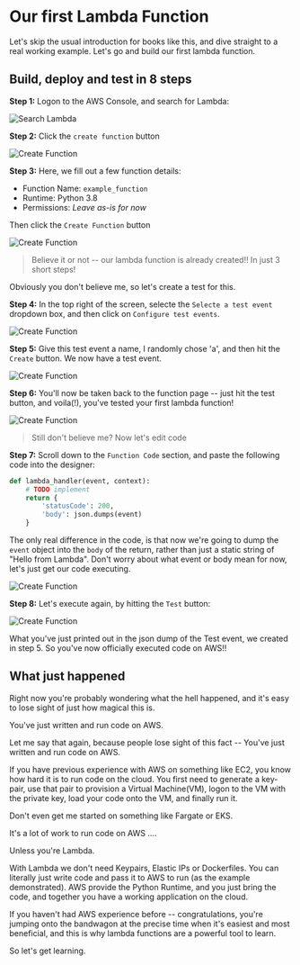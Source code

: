 # Our first Lambda Function

Let's skip the usual introduction for books like this, and dive straight to a real working example. Let's go and build our first lambda function.

## Build, deploy and test in 8 steps

**Step 1:** Logon to the AWS Console, and search for Lambda:

![Search Lambda](images/01/step_01_search_lambda.png)

**Step 2:** Click the `create function` button

![Create Function](images/01/step_02_create_function.png)

**Step 3:** Here, we fill out a few function details:

* Function Name: `example_function`
* Runtime: Python 3.8
* Permissions: *Leave as-is for now*

Then click the `Create Function` button

![Create Function](images/01/step_03_function_details.png)

> Believe it or not -- our lambda function is already created!! 
> In just 3 short steps!

Obviously you don't believe me, so let's create a test for this.

**Step 4:** In the top right of the screen, selecte the `Selecte a test event` dropdown box, and then click on `Configure test events`.

![Create Function](images/01/step_04_create_test_event.png)

**Step 5:** Give this test event a name, I randomly chose 'a', and then hit the `Create` button. We now have a test event.

![Create Function](images/01/step_05_test_event.png)

**Step 6:** You'll now be taken back to the function page -- just hit the test button, and voila(!), you've tested your first lambda function!

![Create Function](images/01/step_06_test.png)

> Still don't believe me? Now let's edit code

**Step 7:** Scroll down to the `Function Code` section, and paste the following code into the designer:

```python
def lambda_handler(event, context):
    # TODO implement
    return {
        'statusCode': 200,
        'body': json.dumps(event)
    }

```

The only real difference in the code, is that now we're going to dump the `event` object into the `body` of the return, rather than just a static string of "Hello from Lambda". Don't worry about what event or body mean for now, let's just get our code executing.

![Create Function](images/01/step_07_modify_code.png)

**Step 8:** Let's execute again, by hitting the `Test` button:

![Create Function](images/01/step_08_retest.png)

What you've just printed out in the json dump of the Test event, we created in step 5. So you've now officially executed code on AWS!!

## What just happened

Right now you're probably wondering what the hell happened, and it's easy to lose sight of just how magical this is.

You've just written and run code on AWS.

Let me say that again, because people lose sight of this fact -- You've just written and run code on AWS.

If you have previous experience with AWS on something like EC2, you know how hard it is to run code on the cloud. You first need to generate a key-pair, use that pair to provision a Virtual Machine(VM), logon to the VM with the private key, load your code onto the VM, and finally run it.

Don't even get me started on something like Fargate or EKS.

It's a lot of work to run code on AWS ....

Unless you're Lambda.

With Lambda we don't need Keypairs, Elastic IPs or Dockerfiles. You can literally just write code and pass it to AWS to run (as the example demonstrated). AWS provide the Python Runtime, and you just bring the code, and together you have a working application on the cloud.

If you haven't had AWS experience before -- congratulations, you're jumping onto the bandwagon at the precise time when it's easiest and most beneficial, and this is why lambda functions are a powerful tool to learn.

So let's get learning.